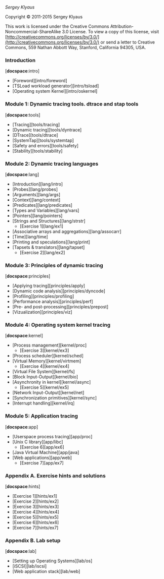 _Sergey Klyaus_

Copyright © 2011-2015 Sergey Klyaus

This work is licensed under the  Creative Commons Attribution-Noncommercial-ShareAlike 3.0 License. To view a copy of this license, visit [http://creativecommons.org/licenses/by/3.0/](http://creativecommons.org/licenses/by/3.0/) or send a letter to Creative Commons, 559 Nathan Abbott Way, Stanford, California 94305, USA.

### Introduction
[__docspace__:intro]

 * [Foreword][intro/foreword]
 * [TSLoad workload generator][intro/tsload]
 * [Operating system Kernel][intro/oskernel]

### Module 1: Dynamic tracing tools. dtrace and stap tools
[__docspace__:tools]

 * [Tracing][tools/tracing]
 * [Dynamic tracing][tools/dyntrace]
 * [DTrace][tools/dtrace]
 * [SystemTap][tools/systemtap]
 * [Safety and errors][tools/safety]
 * [Stability][tools/stability]
 
### Module 2: Dynamic tracing languages
[__docspace__:lang]

 * [Introduction][lang/intro]
 * [Probes][lang/probes]
 * [Arguments][lang/args]
 * [Context][lang/context]
 * [Predicates][lang/predicates]
 * [Types and Variables][lang/vars]
 * [Pointers][lang/pointers]
 * [Strings and Structures][lang/strstr]
    * [Exercise 1][lang/ex1]
 * [Associative arrays and aggregations][lang/assocarr]
 * [Time][lang/time]
 * [Printing and speculations][lang/print]
 * [Tapsets & translators][lang/tapset]
    * [Exercise 2][lang/ex2]
     
### Module 3: Principles of dynamic tracing
[__docspace__:principles]

 * [Applying tracing][principles/apply]
 * [Dynamic code analysis][principles/dyncode]
 * [Profiling][principles/profiling]
 * [Performance analysis][principles/perf]
 * [Pre- and post-processing][principles/prepost]
 * [Vizualization][principles/viz]
 
### Module 4: Operating system kernel tracing
[__docspace__:kernel]

 * [Process management][kernel/proc]
    * [Exercise 3][kernel/ex3]
 * [Process scheduler][kernel/sched]
 * [Virtual Memory][kernel/virtmem]
    * [Exercise 4][kernel/ex4]
 * [Virtual File System][kernel/fs]
 * [Block Input-Output][kernel/bio]
 * [Asynchronity in kernel][kernel/async]
    * [Exercise 5][kernel/ex5]
 * [Network Input-Output][kernel/net]
 * [Synchronization primitives][kernel/sync]
 * [Interrupt handling][kernel/irq]

### Module 5: Application tracing
[__docspace__:app]
 
 * [Userspace process tracing][app/proc]
 * [Unix C library][app/libc]
    * [Exercise 6][app/ex6]
 * [Java Virtual Machine][app/java]
 * [Web applications][app/web]
    * [Exercise 7][app/ex7]
 
### Appendix A. Exercise hints and solutions 
[__docspace__:hints]

 * [Exercise 1][hints/ex1]
 * [Exercise 2][hints/ex2]
 * [Exercise 3][hints/ex3] 
 * [Exercise 4][hints/ex4]
 * [Exercise 5][hints/ex5] 
 * [Exercise 6][hints/ex6]
 * [Exercise 7][hints/ex7] 

### Appendix B. Lab setup
[__docspace__:lab]

 * [Setting up Operating Systems][lab/os]
 * [iSCSI][lab/iscsi]
 * [Web application stack][lab/web]
